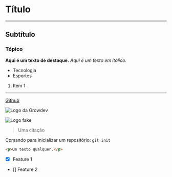 # Título

---

## Subtítulo

### Tópico

**Aqui é um texto de destaque.**
_Aqui é um texto em itálico._

- Tecnologia
- Esportes

1. Item 1

---

[Github](https://www.github.com)

![Logo da Growdev](https://www.growdev.com.br/assets/images/logo_growdev.svg)

![Logo fake](images/logo.png)

> Uma citação

Comando para inicializar um repositório: `git init`

```html
<p>Um texto qualquer.</p>
```

- [x] Feature 1
- [] Feature 2
